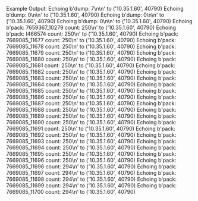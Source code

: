 Example Output:
Echoing b'dump: 7\n\n' to ('10.35.1.60', 40790)
Echoing b'dump: 0\n\n' to ('10.35.1.60', 40790)
Echoing b'dump: 0\n\n' to ('10.35.1.60', 40790)
Echoing b'dump: 0\n\n' to ('10.35.1.60', 40790)
Echoing b'pack: 7659367_10279  count: 250\n' to ('10.35.1.60', 40790)
Echoing b'pack: I466574  count: 250\n' to ('10.35.1.60', 40790)
Echoing b'pack: 7669085_11677  count: 250\n' to ('10.35.1.60', 40790)
Echoing b'pack: 7669085_11678  count: 250\n' to ('10.35.1.60', 40790)
Echoing b'pack: 7669085_11679  count: 250\n' to ('10.35.1.60', 40790)
Echoing b'pack: 7669085_11680  count: 250\n' to ('10.35.1.60', 40790)
Echoing b'pack: 7669085_11681  count: 250\n' to ('10.35.1.60', 40790)
Echoing b'pack: 7669085_11682  count: 250\n' to ('10.35.1.60', 40790)
Echoing b'pack: 7669085_11683  count: 250\n' to ('10.35.1.60', 40790)
Echoing b'pack: 7669085_11684  count: 250\n' to ('10.35.1.60', 40790)
Echoing b'pack: 7669085_11685  count: 250\n' to ('10.35.1.60', 40790)
Echoing b'pack: 7669085_11686  count: 250\n' to ('10.35.1.60', 40790)
Echoing b'pack: 7669085_11687  count: 250\n' to ('10.35.1.60', 40790)
Echoing b'pack: 7669085_11688  count: 250\n' to ('10.35.1.60', 40790)
Echoing b'pack: 7669085_11689  count: 250\n' to ('10.35.1.60', 40790)
Echoing b'pack: 7669085_11690  count: 250\n' to ('10.35.1.60', 40790)
Echoing b'pack: 7669085_11691  count: 250\n' to ('10.35.1.60', 40790)
Echoing b'pack: 7669085_11692  count: 250\n' to ('10.35.1.60', 40790)
Echoing b'pack: 7669085_11693  count: 250\n' to ('10.35.1.60', 40790)
Echoing b'pack: 7669085_11694  count: 250\n' to ('10.35.1.60', 40790)
Echoing b'pack: 7669085_11695  count: 250\n' to ('10.35.1.60', 40790)
Echoing b'pack: 7669085_11696  count: 250\n' to ('10.35.1.60', 40790)
Echoing b'pack: 7669085_11696  count: 294\n' to ('10.35.1.60', 40790)
Echoing b'pack: 7669085_11697  count: 294\n' to ('10.35.1.60', 40790)
Echoing b'pack: 7669085_11698  count: 294\n' to ('10.35.1.60', 40790)
Echoing b'pack: 7669085_11699  count: 294\n' to ('10.35.1.60', 40790)
Echoing b'pack: 7669085_11700  count: 294\n' to ('10.35.1.60', 40790)
